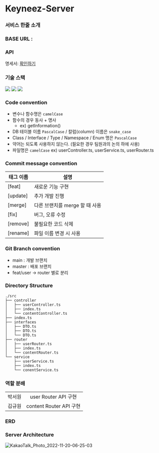 # Keyneez-Server

### 서비스 한줄 소개

### BASE URL : 

### API
명세서: <a href="https://tourmaline-hare-a67.notion.site/13adb25a5eee4d28b7d5affae6ce0e08?v=0ec906cdd52d497d861f469c25bd706a">확인하기</a>

### 기술 스택

<img src="https://img.shields.io/badge/typescript-3178C6?style=for-the-badge&logo=typescript&logoColor=white">
<img src="https://img.shields.io/badge/node.js-339933?style=for-the-badge&logo=node.js&logoColor=white">
 <img src="https://img.shields.io/badge/postgresql-4169E1?style=for-the-badge&logo=postgresql&logoColor=white">

### Code convention

- 변수나 함수명은 `camelCase`
- 함수의 경우 동사 + 명사
    - ex) getInformation()
- DB 테이블 이름 `PascalCase` / 칼럼(column) 이름은 `snake_case`
- Class / Interface / Type / Namespace / Enum 명은 `PascalCase`
- 약어는 되도록 사용하지 않는다. (필요한 경우 팀원과의 논의 하에 사용)
- 파일명은 `camelCase` ex) userController.ts, userService.ts, userRouter.ts

### Commit message convention

| 태그 이름  | 설명                                                                 |
| ---------- | -------------------------------------------------------------------- |
| [feat]     | 새로운 기능 구현                                                     |
| [update]     | 추가 개발 진행                                     |
| [merge]    | 다른 브랜치를 merge 할 때 사용                                       |
| [fix]      | 버그, 오류 수정                                                      |
| [remove]      | 불필요한 코드 삭제                                                   |
| [rename]   | 파일 이름 변경 시 사용                                               |

### Git Branch convention

- main : 개발 브랜치
- master : 배포 브랜치
- feat/user → router 별로 분리

### Directory Structure

```
./src
├── controller
│   ├── userController.ts
│   ├── index.ts
│   └── contentController.ts
├── index.ts
├── interfaces
│   ├── DTO.ts
│   ├── DTO.ts
│   └── DTO.ts
├── router
│   ├── userRouter.ts
│   ├── index.ts
│   └── contentRouter.ts
└── service
    ├── userService.ts
    ├── index.ts
    └── conentService.ts

```

### 역할 분배

<table>
    <tr align="center">
        <td>
           박서원
        </td>
        <td>
           user Router API 구현
        </td>
    </tr>
    <tr align="center">
        <td>
           김규원
        </td>
        <td>
           content Router API 구현
        </td>
    </tr>
</table>

### ERD


### Server Architecture
![KakaoTalk_Photo_2022-11-20-06-25-03](https://user-images.githubusercontent.com/67372977/202872172-fa636121-a6d7-4e79-83fd-40dbe8407b93.png)
